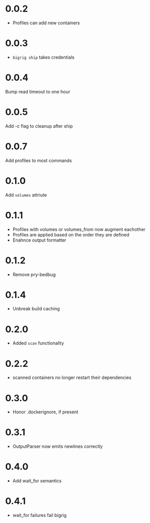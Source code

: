 0.0.2
=====
* Profiles can add new containers

0.0.3
=====
* `bigrig ship` takes credentials

0.0.4
=====
Bump read timeout to one hour

0.0.5
=====
Add -c flag to cleanup after ship

0.0.7
=====
Add profiles to most commands

0.1.0
=====
Add `volumes` attriute

0.1.1
=====
* Profiles with volumes or volumes_from now augment eachother
* Profiles are applied based on the order they are defined
* Enahnce output formatter

0.1.2
=====
* Remove pry-bedbug

0.1.4
=====
* Unbreak build caching

0.2.0
=====
* Added `scan` functionality

0.2.2
=====
* scanned containers no longer restart their dependencies

0.3.0
=====
* Honor .dockerignore, if present

0.3.1
=====
* OutputParser now emits newlines correctly

0.4.0
=====
* Add wait_for semantics

0.4.1
=====
* wait_for failures fail bigrig
